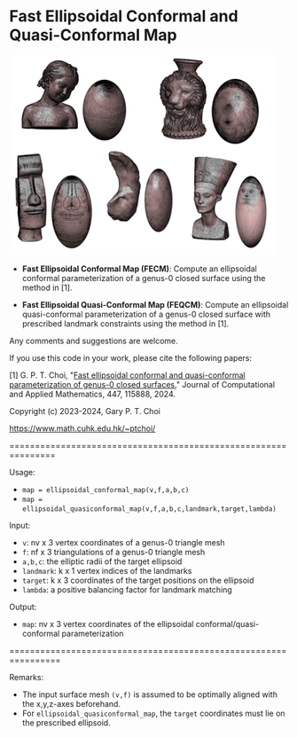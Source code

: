 # Fast Ellipsoidal Conformal and Quasi-Conformal Map

<img src = "https://github.com/garyptchoi/ellipsoidal-map/blob/main/cover.png" height="360" />

* **Fast Ellipsoidal Conformal Map (FECM)**: Compute an ellipsoidal conformal parameterization of a genus-0 closed surface using the method in [1].

* **Fast Ellipsoidal Quasi-Conformal Map (FEQCM)**: Compute an ellipsoidal quasi-conformal parameterization of a genus-0 closed surface with prescribed landmark constraints using the method in [1].

Any comments and suggestions are welcome. 

If you use this code in your work, please cite the following papers:

[1] G. P. T. Choi, 
    "[Fast ellipsoidal conformal and quasi-conformal parameterization of genus-0 closed surfaces.](https://doi.org/10.1016/j.cam.2024.115888)"
    Journal of Computational and Applied Mathematics, 447, 115888, 2024.

Copyright (c) 2023-2024, Gary P. T. Choi

https://www.math.cuhk.edu.hk/~ptchoi/

===============================================================

Usage:
* `map = ellipsoidal_conformal_map(v,f,a,b,c)`
* `map = ellipsoidal_quasiconformal_map(v,f,a,b,c,landmark,target,lambda)`

Input:
* `v`: nv x 3 vertex coordinates of a genus-0 triangle mesh
* `f`: nf x 3 triangulations of a genus-0 triangle mesh
* `a,b,c`: the elliptic radii of the target ellipsoid
* `landmark`: k x 1 vertex indices of the landmarks
* `target`: k x 3 coordinates of the target positions on the ellipsoid
* `lambda`: a positive balancing factor for landmark matching

Output:
* `map`: nv x 3 vertex coordinates of the ellipsoidal conformal/quasi-conformal parameterization

================================================================

Remarks:
* The input surface mesh `(v,f)` is assumed to be optimally aligned with the x,y,z-axes beforehand.
* For `ellipsoidal_quasiconformal_map`, the `target` coordinates must lie on the prescribed ellipsoid. 
